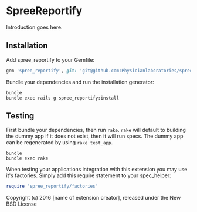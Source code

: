 SpreeReportify
==============

Introduction goes here.

Installation
------------

Add spree_reportify to your Gemfile:

```ruby
gem 'spree_reportify', git: 'git@github.com:Physicianlaboratories/spree-ecom-reports-extension.git'
```

Bundle your dependencies and run the installation generator:

```shell
bundle
bundle exec rails g spree_reportify:install
```

Testing
-------

First bundle your dependencies, then run `rake`. `rake` will default to building the dummy app if it does not exist, then it will run specs. The dummy app can be regenerated by using `rake test_app`.

```shell
bundle
bundle exec rake
```

When testing your applications integration with this extension you may use it's factories.
Simply add this require statement to your spec_helper:

```ruby
require 'spree_reportify/factories'
```

Copyright (c) 2016 [name of extension creator], released under the New BSD License
